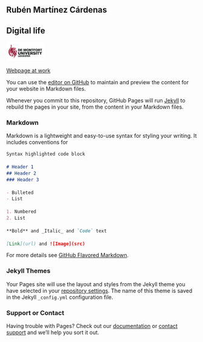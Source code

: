 ## Rubén Martínez Cárdenas

## Digital life

<a href="https://www.facebook.com/your-facebook-username" title="Facebook"><i class="fa fa-facebook-square"></i></a>

<a href="https://www.dmu.ac.uk/about-dmu/academic-staff/business-and-law/ruben-martinez-cardenas/ruben-martinez-cardenas.aspx"><img src="assets/images/DMU-Logo.png" alt="DMU logo" width="100/"></a>

[Webpage at work](https://www.dmu.ac.uk/about-dmu/academic-staff/business-and-law/ruben-martinez-cardenas/ruben-martinez-cardenas.aspx)

You can use the
[editor on GitHub](https://github.com/rubenmtzc/rubenmtzc.github.io/edit/main/index.md) to maintain and preview the content for your website in Markdown files.

Whenever you commit to this repository, GitHub Pages will run [Jekyll](https://jekyllrb.com/) to rebuild the pages in your site, from the content in your Markdown files.

### Markdown

Markdown is a lightweight and easy-to-use syntax for styling your writing. It includes conventions for

```markdown
Syntax highlighted code block

# Header 1
## Header 2
### Header 3

- Bulleted
- List

1. Numbered
2. List

**Bold** and _Italic_ and `Code` text

[Link](url) and ![Image](src)
```

For more details see [GitHub Flavored Markdown](https://guides.github.com/features/mastering-markdown/).

### Jekyll Themes

Your Pages site will use the layout and styles from the Jekyll theme you have selected in your [repository settings](https://github.com/rubenmtzc/rubenmtzc.github.io/settings/pages). The name of this theme is saved in the Jekyll `_config.yml` configuration file.

### Support or Contact

Having trouble with Pages? Check out our [documentation](https://docs.github.com/categories/github-pages-basics/) or [contact support](https://support.github.com/contact) and we’ll help you sort it out.
